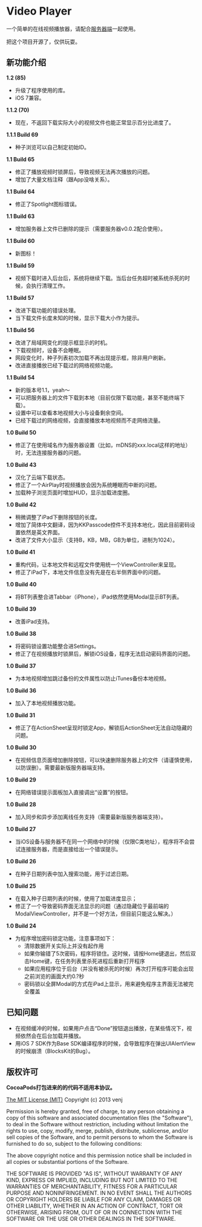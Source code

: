 Video Player
============

一个简单的在线视频播放器，请配合[服务器端](https://github.com/venj/movie_server)一起使用。

把这个项目开源了，仅供玩耍。

新功能介绍
---------

**1.2 (85)**

- 升级了程序使用的库。
- iOS 7兼容。

**1.1.2 (70)**

- 现在，不返回下载实际大小的视频文件也能正常显示百分比进度了。

**1.1.1 Build 69**

- 种子浏览可以自己制定初始ID。

**1.1 Build 65**

- 修正了播放视频时锁屏后，导致视频无法再次播放的问题。
- 增加了大量文档注释（跟App没啥关系）。

**1.1 Build 64**

- 修正了Spotlight图标错误。

**1.1 Build 63**

- 增加服务器上文件已删除的提示（需要服务器v0.0.2配合使用）。

**1.1 Build 60**

- 新图标！

**1.1 Build 59**

- 视频下载时进入后台后，系统将继续下载。当后台任务超时被系统杀死的时候，会执行清理工作。

**1.1 Build 57**

- 改进下载功能的错误处理。
- 当下载文件长度未知的时候，显示下载大小作为提示。

**1.1 Build 56**

- 改进了局域网变化的提示框显示的时机。
- 下载视频时，设备不会睡眠。
- 网段变化时，种子列表初次加载不再出现提示框，除非用户刷新。
- 改进直接播放已经下载过的网络视频功能。

**1.1 Build 54**

- 新的版本号1.1，yeah～
- 可以把服务器上的文件下载到本地（目前仅限下载功能，甚至不能终端下载）。
- 设置中可以查看本地视频大小与设备剩余空间。
- 已经下载过的网络视频，会直接播放本地视频而不走网络流量。

**1.0 Build 50**

- 修正了在使用域名作为服务器设置（比如，mDNS的xxx.local这样的地址）时，无法连接服务器的问题。

**1.0 Build 43**

- 汉化了云端下载状态。
- 修正了一个AirPlay时视频播放会因为系统睡眠而中断的问题。
- 加载种子浏览页面时增加HUD，显示加载进度圈。

**1.0 Build 42**

- 稍微调整了iPad下删除按钮的长度。
- 增加了简体中文翻译，因为KKPasscode控件不支持本地化，因此目前密码设置依然是英文界面。
- 改进了文件大小显示（支持B，KB，MB，GB为单位，进制为1024）。

**1.0 Build 41**

- 重构代码，让本地文件和远程文件使用统一个ViewController来呈现。
- 修正了iPad下，本地文件信息没有先是在右半侧界面中的问题。

**1.0 Build 40**

- 将BT列表整合进Tabbar（iPhone），iPad依然使用Modal显示BT列表。

**1.0 Build 39**

- 改善iPad支持。

**1.0 Build 38**

- 将密码锁设置功能整合进Settings。
- 修正了在视频播放时锁屏后，解锁iOS设备，程序无法启动密码界面的问题。

**1.0 Build 37**

- 为本地视频增加跳过备份的文件属性以防止iTunes备份本地视频。

**1.0 Build 36**

- 加入了本地视频播放功能。

**1.0 Build 31**

- 修正了在ActionSheet呈现时锁定App，解锁后ActionSheet无法自动隐藏的问题。

**1.0 Build 30**

- 在视频信息页面增加删除按钮，可以快速删除服务器上的文件（请谨慎使用，以防误删）。需要最新版服务器端支持。

**1.0 Build 29**

- 在网络错误提示面板加入直接调出“设置”的按钮。

**1.0 Build 28**

- 加入同步和异步添加离线任务支持（需要最新版服务器端支持）。

**1.0 Build 27**

- 当iOS设备与服务器不在同一个网络中的时候（仅限C类地址），程序将不会尝试连接服务器，而是直接给出一个错误提示。

**1.0 Build 26**

- 在种子日期列表中加入搜索功能，用于过滤日期。

**1.0 Build 25**

- 在载入种子日期列表的时候，使用了加载进度显示；
- 修正了一个导致密码界面无法显示的问题（通过隐藏位于最前端的ModalViewController，并不是一个好方法，但目前只能这么解决。）

**1.0 Build 24**

- 为程序增加密码锁定功能，注意事项如下：
    + 清除数据开关实际上并没有起作用
    + 如果你输错了5次密码，程序将锁住。这时候，请按Home键退出，然后双击Home键，在任务列表里杀死进程后重新打开程序
    + 如果应用程序位于后台（并没有被杀死的时候）再次打开程序可能会出现之前浏览的画面大约0.?秒
    + 密码锁以全屏Modal的方式在iPad上显示，用来避免程序主界面无法被完全覆盖

已知问题
-------

- 在视频缓冲的时候，如果用户点击“Done”按钮退出播放，在某些情况下，视频依然会在后台加载并播放。
- 用iOS 7 SDK作为Base SDK编译程序的时候，会导致程序在弹出UIAlertView的时候崩溃（BlocksKit的Bug）。

版权许可
-------

**CocoaPods打包进来的的代码不适用本协议。**

[The MIT License (MIT)](http://opensource.org/licenses/MIT)
Copyright (c) 2013 venj

Permission is hereby granted, free of charge, to any person obtaining a copy of this software and associated documentation files (the "Software"), to deal in the Software without restriction, including without limitation the rights to use, copy, modify, merge, publish, distribute, sublicense, and/or sell copies of the Software, and to permit persons to whom the Software is furnished to do so, subject to the following conditions:

The above copyright notice and this permission notice shall be included in all copies or substantial portions of the Software.

THE SOFTWARE IS PROVIDED "AS IS", WITHOUT WARRANTY OF ANY KIND, EXPRESS OR IMPLIED, INCLUDING BUT NOT LIMITED TO THE WARRANTIES OF MERCHANTABILITY, FITNESS FOR A PARTICULAR PURPOSE AND NONINFRINGEMENT. IN NO EVENT SHALL THE AUTHORS OR COPYRIGHT HOLDERS BE LIABLE FOR ANY CLAIM, DAMAGES OR OTHER LIABILITY, WHETHER IN AN ACTION OF CONTRACT, TORT OR OTHERWISE, ARISING FROM, OUT OF OR IN CONNECTION WITH THE SOFTWARE OR THE USE OR OTHER DEALINGS IN THE SOFTWARE.
